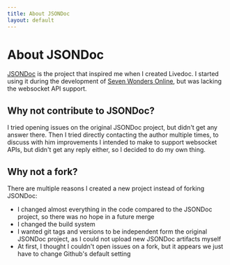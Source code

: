 ```yaml
---
title: About JSONDoc
layout: default
---
```


# About JSONDoc

[JSONDoc](http://jsondoc.org) is the project that inspired me when I created Livedoc.
I started using it during the development of [Seven Wonders Online](https://github.com/luxons/seven-wonders), but was 
lacking the websocket API support.

## Why not contribute to JSONDoc?

I tried opening issues on the original JSONDoc project, but didn't get any answer there. Then I tried directly 
contacting the author multiple times, to discuss with him improvements I intended to make to support websocket APIs, 
but didn't get any reply either, so I decided to do my own thing.

## Why not a fork?

There are multiple reasons I created a new project instead of forking JSONDoc:
- I changed almost everything in the code compared to the JSONDoc project, so there was no hope in a future merge
- I changed the build system
- I wanted git tags and versions to be independent form the original JSONDoc project, as I could not upload new JSONDoc 
artifacts myself
- At first, I thought I couldn't open issues on a fork, but it appears we just have to change Github's default setting
